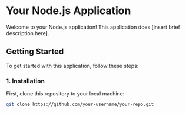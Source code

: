 # Your Node.js Application

Welcome to your Node.js application! This application does [insert brief description here].

## Getting Started

To get started with this application, follow these steps:

### 1. Installation

First, clone this repository to your local machine:

```bash
git clone https://github.com/your-username/your-repo.git
